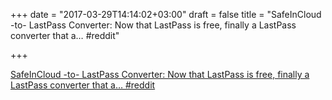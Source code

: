 +++
date = "2017-03-29T14:14:02+03:00"
draft = false
title = "SafeInCloud -to- LastPass Converter: Now that LastPass is free, finally a LastPass converter that a…  #reddit"

+++

<p><a href="https://t.co/i3pKKnItnG">SafeInCloud -to- LastPass Converter: Now that LastPass is free, finally a LastPass converter that a…  #reddit</a></p>